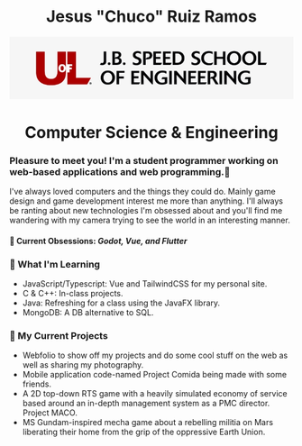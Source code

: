 <h1 align="center">Jesus "Chuco" Ruiz Ramos</h1>

<div style="">
    <p align="center">
        <img src="Images/154-1540703_uofl-jb-speed-school-of-engineering-uofl-school.jpg"/>
    </p>
    <h1 align="center" style>Computer Science & Engineering</h1>
</div>

### Pleasure to meet you! I'm a student programmer working on web-based applications and web programming.👋

I've always loved computers and the things they could do. Mainly game design and game development interest me more than anything. I'll always be ranting about new technologies I'm obsessed about and you'll find me wandering with my camera trying to see the world in an interesting manner.

<h4>📖 Current Obsessions: <i>Godot, Vue, and Flutter</i></h4>

<!--
**lordruzzki/lordruzzki** is a ✨ _special_ ✨ repository because its `README.md` (this file) appears on your GitHub profile.
-->

### 🌱 What I'm Learning
- JavaScript/Typescript: Vue and TailwindCSS for my personal site. 
- C & C++: In-class projects.
- Java: Refreshing for a class using the JavaFX library.
- MongoDB: A DB alternative to SQL.

### 📏 My Current Projects
- Webfolio to show off my projects and do some cool stuff on the web as well as sharing my photography.
- Mobile application code-named Project Comida being made with some friends.
- A 2D top-down RTS game with a heavily simulated economy of service based around an in-depth management system as a PMC director. Project MACO.
- MS Gundam-inspired mecha game about a rebelling militia on Mars liberating their home from the grip of the oppressive Earth Union.
<!-- - Web-based learning platform centralizing resources for student developers to learn about coding -->
